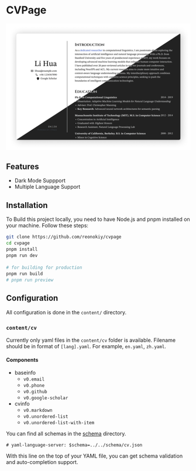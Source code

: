 # CVPage

![Demo](./public/demo.png)

## Features

- Dark Mode Suppport
- Multiple Language Support

## Installation

To Build this project locally, you need to have Node.js and pnpm installed on your machine. Follow these steps:

```bash
git clone https://github.com/reonokiy/cvpage
cd cvpage
pnpm install
pnpm run dev

# for building for production
pnpm run build
# pnpm run preview
```
## Configuration

All configuration is done in the `content/` directory.

### `content/cv`

Currently only yaml files in the `content/cv` folder is available. Filename should be in format of `[lang].yaml`. For example, `en.yaml`, `zh.yaml`.

#### Components

- baseinfo
    - `v0.email`
    - `v0.phone`
    - `v0.github`
    - `v0.google-scholar`
- cvinfo
    - `v0.markdown` 
    - `v0.unordered-list`
    - `v0.unordered-list-with-item`

You can find all schemas in the [schema](./schema) directory.

```
# yaml-language-server: $schema=../../schema/cv.json
```

With this line on the top of your YAML file, you can get schema validation and auto-completion support.